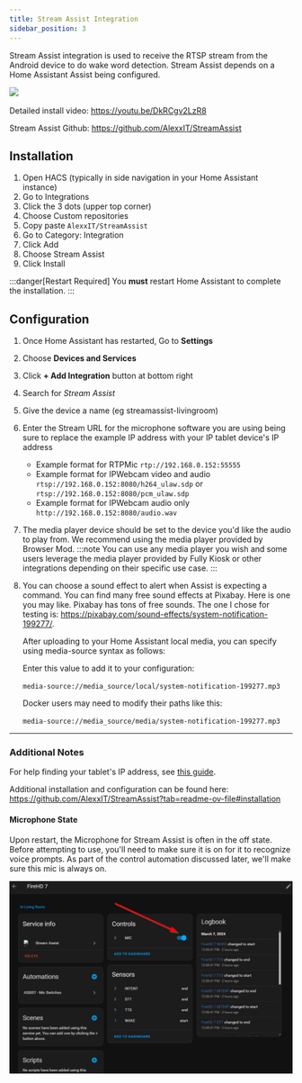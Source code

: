 ```yaml
---
title: Stream Assist Integration
sidebar_position: 3
---
```


Stream Assist integration is used to receive the RTSP stream from the Android device to do wake word detection.  Stream Assist depends on a Home Assistant Assist being configured.  

[![](https://img.youtube.com/vi/DkRCgv2LzR8/mqdefault.jpg)](https://youtu.be/DkRCgv2LzR8)

Detailed install video:  https://youtu.be/DkRCgv2LzR8

Stream Assist Github: https://github.com/AlexxIT/StreamAssist

## Installation
1. Open HACS (typically in side navigation in your Home Assistant instance)  
1. Go to Integrations 
1. Click the 3 dots (upper top corner)
1. Choose Custom repositories 
1. Copy paste ```AlexxIT/StreamAssist```
1. Go to Category: Integration 
1. Click Add 
1. Choose Stream Assist
1. Click Install

:::danger[Restart Required]
You **must** restart Home Assistant to complete the installation.
:::

## Configuration
1. Once Home Assistant has restarted, Go to **Settings**
1. Choose **Devices and Services**
1. Click **+ Add Integration** button at bottom right
1. Search for *Stream Assist*
1. Give the device a name (eg streamassist-livingroom)
1. Enter the Stream URL for the microphone software you are using being sure to replace the example IP address with your IP tablet device's IP address
    - Example format for RTPMic ```rtp://192.168.0.152:55555```
    - Example format for IPWebcam video and audio ```rtsp://192.168.0.152:8080/h264_ulaw.sdp``` or ```rtsp://192.168.0.152:8080/pcm_ulaw.sdp```
    - Example format for IPWebcam audio only ```http://192.168.0.152:8080/audio.wav```
1. The media player device should be set to the device you'd like the audio to play from.  We recommend using the media player provided by Browser Mod. 
    :::note
    You can use any media player you wish and some users leverage the media player provided by Fully Kiosk or other integrations depending on their specific use case.
    :::

1. You can choose a sound effect to alert when Assist is expecting a command.  You can find many free sound effects at Pixabay.  Here is one you may like.  Pixabay has tons of free sounds.  The one I chose for testing is: https://pixabay.com/sound-effects/system-notification-199277/.

    After uploading to your Home Assistant local media, you can specify using media-source syntax as follows:

    Enter this value to add it to your configuration:
    
    ```media-source://media_source/local/system-notification-199277.mp3```

    Docker users may need to modify their paths like this:

    ```media-source://media_source/media/system-notification-199277.mp3```

--------

### Additional Notes
For help finding your tablet's IP address, see [this guide](/docs/misc/find-ip).

Additional installation and configuration can be found here:
https://github.com/AlexxIT/StreamAssist?tab=readme-ov-file#installation

#### Microphone State
Upon restart, the Microphone for Stream Assist is often in the off state. Before attempting to use, you'll need to make sure it is on for it to recognize voice prompts. As part of the control automation discussed later, we'll make sure this mic is always on.

![](./sa-micstate.png)